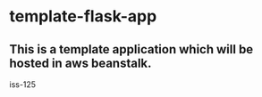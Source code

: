 # template-flask-app

## This is a template application which will be hosted in aws beanstalk.
iss-125
